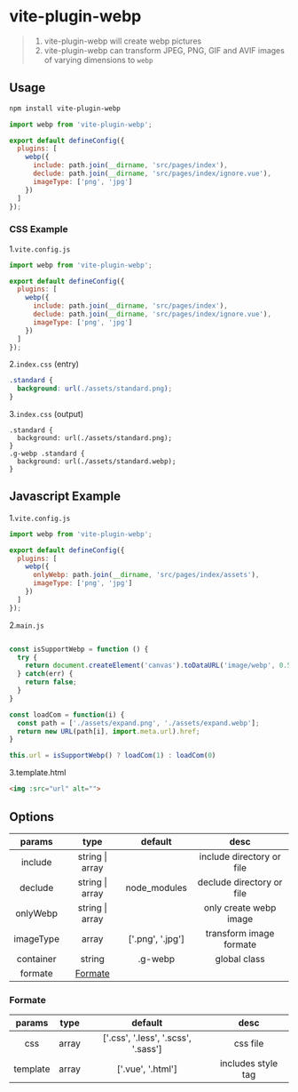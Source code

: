 # vite-plugin-webp

> 1. vite-plugin-webp will create webp pictures
> 2. vite-plugin-webp can transform JPEG, PNG, GIF and AVIF images of varying dimensions to `webp`

## Usage

```bash
npm install vite-plugin-webp
```

```javascript
import webp from 'vite-plugin-webp';

export default defineConfig({
  plugins: [
    webp({
      include: path.join(__dirname, 'src/pages/index'),
      declude: path.join(__dirname, 'src/pages/index/ignore.vue'),
      imageType: ['png', 'jpg']
    })
  ]
});
```
### CSS Example

1.`vite.config.js`  
```javascript
import webp from 'vite-plugin-webp';

export default defineConfig({
  plugins: [
    webp({
      include: path.join(__dirname, 'src/pages/index'),
      declude: path.join(__dirname, 'src/pages/index/ignore.vue'),
      imageType: ['png', 'jpg']
    })
  ]
});
```
2.`index.css` (entry)
```css
.standard {
  background: url(./assets/standard.png);
}
```
3.`index.css` (output)
```output
.standard {
  background: url(./assets/standard.png);
}
.g-webp .standard {
  background: url(./assets/standard.webp);
}
```

## Javascript Example
1.`vite.config.js`
```javascript
import webp from 'vite-plugin-webp';

export default defineConfig({
  plugins: [
    webp({
      onlyWebp: path.join(__dirname, 'src/pages/index/assets'),
      imageType: ['png', 'jpg']
    })
  ]
});
```
2.`main.js`
```javascript

const isSupportWebp = function () {
  try {
    return document.createElement('canvas').toDataURL('image/webp', 0.5).indexOf('data:image/webp') === 0;
  } catch(err) {
    return false;
  }
}

const loadCom = function(i) {
  const path = ['./assets/expand.png', './assets/expand.webp'];
  return new URL(path[i], import.meta.url).href;
}

this.url = isSupportWebp() ? loadCom(1) : loadCom(0)
```
3.template.html
```html
<img :src="url" alt="">
```

## Options

| params | type | default | desc |
| :---: | :---: | :---: | :---: |
| include | string &#124; array |  | include directory or file |
| declude | string &#124; array | node_modules | declude directory or file | 
| onlyWebp | string &#124; array |  | only create webp image | 
| imageType | array | ['.png', '.jpg'] | transform image formate |
| container | string | .g-webp | global class |
| formate | <a href="#formate">Formate</a> |  |  |

### <div id="formate">Formate</div>

| params | type | default | desc |
| :---: | :---: | :---: | :---: |
| css | array | ['.css', '.less', '.scss', '.sass'] | css file |
| template | array | ['.vue', '.html'] | includes style tag |
